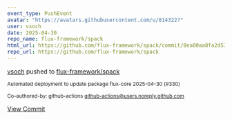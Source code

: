 ```yaml
---
event_type: PushEvent
avatar: "https://avatars.githubusercontent.com/u/814322?"
user: vsoch
date: 2025-04-30
repo_name: flux-framework/spack
html_url: https://github.com/flux-framework/spack/commit/8ea00aa8fa2d535188e2e220a1128adcaf97f748
repo_url: https://github.com/flux-framework/spack
---
```


<a href='https://github.com/vsoch' target='_blank'>vsoch</a> pushed to <a href='https://github.com/flux-framework/spack' target='_blank'>flux-framework/spack</a>

<small>Automated deployment to update package flux-core 2025-04-30 (#330)

Co-authored-by: github-actions <github-actions@users.noreply.github.com></small>

<a href='https://github.com/flux-framework/spack/commit/8ea00aa8fa2d535188e2e220a1128adcaf97f748' target='_blank'>View Commit</a>